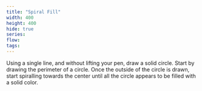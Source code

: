 ```yaml
---
title: "Spiral Fill"
width: 400
height: 400
hide: true
series:
flow:
tags:
---
```


Using a single line, and without lifting your pen, draw a solid circle. Start by drawing the perimeter of a circle. Once the outside of the circle is drawn, start spiralling towards the center until all the circle appears to be filled with a solid color.
